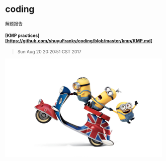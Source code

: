 # coding
解题报告

#### [KMP practices][https://github.com/shuyuFranky/coding/blob/master/kmp/KMP.md] 
> Sun Aug 20 20:20:51 CST 2017

<img src="https://github.com/shuyuFranky/coding/blob/master/img/yellowman4.jpg" alt="此处应有图片"> </img>
